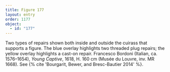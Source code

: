 ```yaml
---
title: Figure 177
layout: entry
order: 1177
object:
  - id: "177"
---
```


Two types of repairs shown both inside and outside the cuirass that supports a figure. The blue overlay highlights two threaded plug repairs; the yellow overlay highlights a cast-on repair. Francesco Bordoni (Italian, ca. 1576–1654), *Young Captive*, 1618, H. 160 cm (Musée du Louvre, inv. MR 1668). See {% cite 'Bourgarit, Bewer, and Bresc-Bautier 2014' %}.
